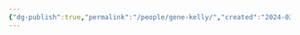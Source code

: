 ```yaml
---
{"dg-publish":true,"permalink":"/people/gene-kelly/","created":"2024-03-13","updated":"2024-03-13"}
---
```


